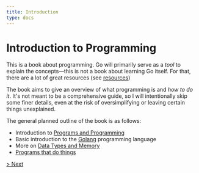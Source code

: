 ```yaml
---
title: Introduction
type: docs
---
```


# Introduction to Programming

This is a book about programming. Go will primarily serve as a *tool* to explain the concepts—this is not a book about learning Go itself. For that, there are a lot of great resources (see [resources](resources/))

The book aims to give an overview of what programming is and *how to do it*. It's not meant to be a comprehensive guide, so I will intentionally skip some finer details, even at the risk of oversimplifying or leaving certain things unexplained.

The general planned outline of the book is as follows:

- Introduction to [Programs and Programming](programming/)
- Basic introduction to the [Golang](go/) programming language
- More on [Data Types and Memory](memory/)
- [Programs that do things](programs/)

[> Next](/programming/)

